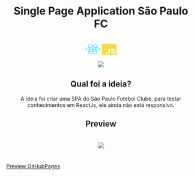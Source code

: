 

<h1 align="center">Single Page Application São Paulo FC </h1>

<div style="display: inline_block" align = "center"><br>
<img align="center" alt="Jonas-React" height="30" width="40" src="https://raw.githubusercontent.com/devicons/devicon/master/icons/react/react-original.svg">
<img align="center" alt="Jonas-Js" height="30" width="40" src="https://raw.githubusercontent.com/devicons/devicon/master/icons/javascript/javascript-plain.svg">
</div>


<div style="display: inline_block" align = "center"><br>
<a href="https://pt-br.reactjs.org" target="_blank"> <img src="https://img.shields.io/static/v1?label=Framework&message=React.Js&color=blue"></a>
  </div>


<h2 align="center">Qual foi a ideia?</h2>
<p align="center">A ideia foi criar uma SPA do São Paulo Futebol Clube, para testar conhecimentos em ReactJs, ele ainda não está responsivo. </p>

<h2 align="center">Preview</h2>

<div style="display: inline_block" align = "center"><br>
<img  align ="center" src="https://user-images.githubusercontent.com/67005476/152809430-50e3d009-c290-4250-989f-4d63b8ca259b.PNG">
</div>

#

[Preview GitHubPages](https://jonasmanhezi.github.io/SaoPaulo-FC-SPA-React-Js/)
